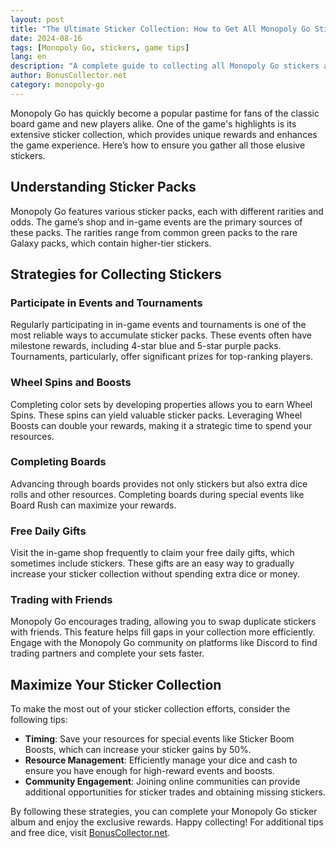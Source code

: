 ```yaml
---
layout: post  
title: "The Ultimate Sticker Collection: How to Get All Monopoly Go Stickers"
date: 2024-08-16  
tags: [Monopoly Go, stickers, game tips]  
lang: en  
description: "A complete guide to collecting all Monopoly Go stickers and enhancing your gameplay."
author: BonusCollector.net  
category: monopoly-go
---
```


Monopoly Go has quickly become a popular pastime for fans of the classic board game and new players alike. One of the game's highlights is its extensive sticker collection, which provides unique rewards and enhances the game experience. Here’s how to ensure you gather all those elusive stickers.

## Understanding Sticker Packs

Monopoly Go features various sticker packs, each with different rarities and odds. The game’s shop and in-game events are the primary sources of these packs. The rarities range from common green packs to the rare Galaxy packs, which contain higher-tier stickers.

## Strategies for Collecting Stickers

### Participate in Events and Tournaments

Regularly participating in in-game events and tournaments is one of the most reliable ways to accumulate sticker packs. These events often have milestone rewards, including 4-star blue and 5-star purple packs. Tournaments, particularly, offer significant prizes for top-ranking players.

### Wheel Spins and Boosts

Completing color sets by developing properties allows you to earn Wheel Spins. These spins can yield valuable sticker packs. Leveraging Wheel Boosts can double your rewards, making it a strategic time to spend your resources.

### Completing Boards

Advancing through boards provides not only stickers but also extra dice rolls and other resources. Completing boards during special events like Board Rush can maximize your rewards.

### Free Daily Gifts

Visit the in-game shop frequently to claim your free daily gifts, which sometimes include stickers. These gifts are an easy way to gradually increase your sticker collection without spending extra dice or money.

### Trading with Friends

Monopoly Go encourages trading, allowing you to swap duplicate stickers with friends. This feature helps fill gaps in your collection more efficiently. Engage with the Monopoly Go community on platforms like Discord to find trading partners and complete your sets faster.

## Maximize Your Sticker Collection

To make the most out of your sticker collection efforts, consider the following tips:

- **Timing**: Save your resources for special events like Sticker Boom Boosts, which can increase your sticker gains by 50%.
- **Resource Management**: Efficiently manage your dice and cash to ensure you have enough for high-reward events and boosts.
- **Community Engagement**: Joining online communities can provide additional opportunities for sticker trades and obtaining missing stickers.

By following these strategies, you can complete your Monopoly Go sticker album and enjoy the exclusive rewards. Happy collecting! For additional tips and free dice, visit [BonusCollector.net](https://bonuscollector.net/monopoly-go-free-dice/).